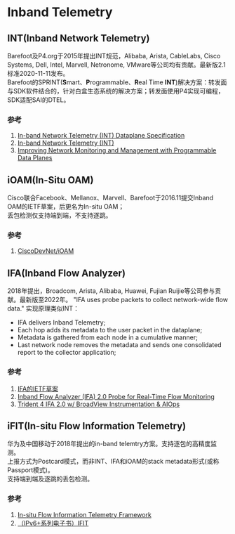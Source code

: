 # Inband Telemetry

## INT(Inband Network Telemetry)
Barefoot及P4.org于2015年提出INT规范，Alibaba, Arista, CableLabs, Cisco Systems, Dell, Intel, Marvell, Netronome, VMware等公司均有贡献。最新版2.1标准2020-11-11发布。  
Barefoot的SPRINT(**S**mart、**P**rogrammable、**R**eal Time **INT**)解决方案：转发面与SDK软件结合的，针对白盒生态系统的解决方案；转发面使用P4实现可编程，SDK适配SAI的DTEL。


### 参考
1. [In-band Network Telemetry (INT) Dataplane Specification](https://p4.org/p4-spec/docs/INT_v2_1.pdf)
2. [In-band Network Telemetry (INT)](https://nkatta.github.io/papers/int-hula.pdf)
3. [Improving Network Monitoring and Management with Programmable Data Planes](https://opennetworking.org/news-and-events/blog/improving-network-monitoring-and-management-with-programmable-data-planes/)

## iOAM(In-Situ OAM)
Cisco联合Facebook、Mellanox、Marvell、Barefoot于2016.11提交Inband OAM的IETF草案，后更名为In-situ OAM；  
丢包检测仅支持端到端，不支持逐跳。  

### 参考
1. [CiscoDevNet/iOAM](https://github.com/CiscoDevNet/iOAM)


## IFA(Inband Flow Analyzer)
2018年提出，Broadcom, Arista, Alibaba, Huawei, Fujian Ruijie等公司参与贡献。最新版至2022年。
"IFA uses probe packets to collect network-wide flow data." 实现原理类似INT：
- IFA delivers Inband Telemetry;
- Each hop adds its metadata to the user packet in the dataplane;
- Metadata is gathered from each node in a cumulative manner;
- Last network node removes the metadata and sends one consolidated report to the collector application;

### 参考
1. [IFA的IETF草案](https://datatracker.ietf.org/doc/draft-kumar-ippm-ifa/)
2. [Inband Flow Analyzer (IFA) 2.0 Probe for Real-Time Flow Monitoring](https://www.juniper.net/documentation/us/en/software/junos/flow-monitoring/topics/topic-map/ifa2.0-probe-for-real-time-performance-monitoring.html)
3. [Trident 4 IFA 2.0 w/ BroadView Instrumentation & AIOps](https://www.broadcom.com/video/eb1489a0ce8e428797dfb4342366184a)

## iFIT(In-situ Flow Information Telemetry)
华为及中国移动于2018年提出的in-band telemtry方案。支持逐包的高精度监测。  
上报方式为Postcard模式，而非INT、IFA和iOAM的stack metadata形式(或称Passport模式)。  
支持端到端及逐跳的丢包检测。  

### 参考
1. [In-situ Flow Information Telemetry Framework](https://tools.ietf.org/id/draft-song-opsawg-ifit-framework-00.html)
2. [（IPv6+系列电子书）IFIT](https://support.huawei.com/enterprise/zh/doc/EDOC1100195086?idPath=24030814%7C9856750%7C22715517%7C23708778%7C252772223)

